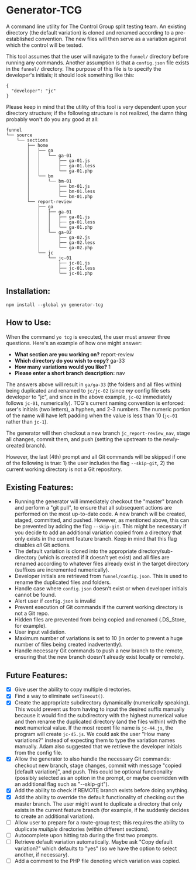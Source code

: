 # Generator-TCG

A command line utility for The Control Group split testing team. An existing directory (the default variation) is cloned and renamed according to a pre-established convention. The new files will then serve as a variation against which the control will be tested.

This tool assumes that the user will navigate to the `funnel/` directory before running any commands. Another assumption is that a `config.json` file exists in the `funnel/` directory. The purpose of this file is to specify the developer's initials; it should look something like this:

```
{
  "developer": "jc"
}
```

Please keep in mind that the utility of this tool is very dependent upon your directory structure; if the following structure is not realized, the damn thing probably won't do you any good at all:

```
funnel
└── source
    └── sections
        ├── home
        │   ├── ga
        │   │   └── ga-01
        │   │       ├── ga-01.js
        │   │       ├── ga-01.less
        │   │       └── ga-01.php
        │   └── bm
        │       └── bm-01
        │           ├── bm-01.js
        │           ├── bm-01.less
        │           └── bm-01.php
        └── report-review
            ├── ga
            │   ├── ga-01
            │   │   ├── ga-01.js
            │   │   ├── ga-01.less
            │   │   └── ga-01.php
            │   └── ga-02
            │       ├── ga-02.js
            │       ├── ga-02.less
            │       └── ga-02.php
            └── jc
                └── jc-01
                    ├── jc-01.js
                    ├── jc-01.less
                    └── jc-01.php
```

## Installation:

`npm install --global yo generator-tcg`

## How to Use:

When the command `yo tcg` is executed, the user must answer three questions. Here's an example of how one might answer:

* **What section are you working on?**  report-review
* **Which directory do you wish to copy?**  ga-33
* **How many variations would you like?**  1
* **Please enter a short branch description:**  nav

The answers above will result in `ga/ga-33` (the folders and all files within) being duplicated and renamed to `jc/jc-02` (since *my* config file sets developer to "jc", and since in the above example, `jc-02` immediately follows `jc-01`, numerically). TCG's current naming convention is enforced: user's initials (two letters), a hyphen, and 2-3 numbers. The numeric portion of the name will have left padding when the value is less than 10 (`jc-01` rather than `jc-1`).

The generator will then checkout a new branch `jc_report-review_nav`, stage all changes, commit them, and push (setting the upstream to the newly-created branch).

However, the last (4th) prompt and all Git commands will be skipped if one of the following is true: 1) the user includes the flag `--skip-git`, 2) the current working directory is not a Git repository.

## Existing Features:

* Running the generator will immediately checkout the "master" branch and perform a "git pull", to ensure that all subsequent actions are performed on the most up-to-date code. A new branch will be created, staged, committed, and pushed. However, as mentioned above, this can be prevented by adding the flag `--skip-git`. This might be necessary if you decide to add an additional variation copied from a directory that only exists in the current feature branch. Keep in mind that this flag disables *all* Git actions.
* The default variation is cloned into the appropriate directory/sub-directory (which is created if it doesn't yet exist) and all files are renamed according to whatever files already exist in the target directory (suffixes are incremented numerically).
* Developer initials are retrieved from `funnel/config.json`. This is used to rename the duplicated files and folders.
* Handle case where `config.json` doesn't exist or when developer initials cannot be found.
* Alert user if `config.json` is invalid
* Prevent execution of Git commands if the current working directory is not a Git repo.
* Hidden files are prevented from being copied and renamed (.DS_Store, for example).
* User input validation.
* Maximum number of variations is set to 10 (in order to prevent a huge number of files being created inadvertently).
* Handle necessary Git commands to push a new branch to the remote, ensuring that the new branch doesn't already exist locally or remotely.

## Future Features:

- [x] Give user the ability to copy multiple directories.
- [x] Find a way to eliminate `setTimeout()`.
- [x] Create the appropriate subdirectory dynamically (numerically speaking). This would prevent us from having to input the desired suffix manually because it would find the subdirectory with the highest numerical value and then rename the duplicated directory (and the files within) with the **next** numerical value. If the most recent file name is `jc-44.js`, the program will create `jc-45.js`. We could ask the user "How many variations?" instead of expecting them to type the variation names manually. Adam also suggested that we retrieve the developer initials from the config file.
- [x] Allow the generator to also handle the necessary Git commands: checkout new branch, stage changes, commit with message "copied [default variation]", and push. This could be optional functionality (possibly selected as an option in the prompt, or maybe overridden with an additional flag such as "--skip-git").
- [x] Add the ability to check if REMOTE branch exists before doing anything.
- [x] Add the ability to override the default functionality of checking out the master branch. The user might want to duplicate a directory that only exists in the current feature branch (for example, if he suddenly decides to create an additional variation).
- [ ] Allow user to prepare for a route-group test; this requires the ability to duplicate *multiple* directories (within different sections).
- [ ] Autocomplete upon hitting tab during the first two prompts.
- [ ] Retrieve default variation automatically. Maybe ask "Copy default variation?" which defaults to "yes" (so we have the option to select another, if necessary).
- [ ] Add a comment to the PHP file denoting which variation was copied.
